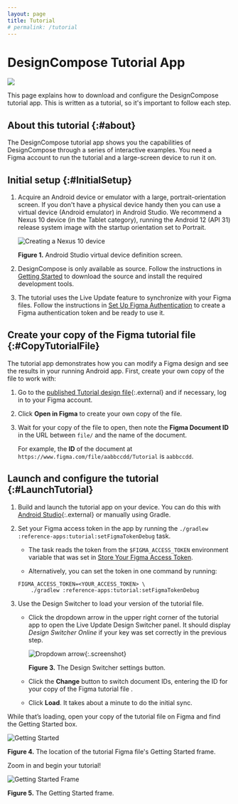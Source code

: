 ```yaml
---
layout: page
title: Tutorial
# permalink: /tutorial
---
```


# DesignCompose Tutorial App

<img src="./tutorial-doc-1x.png" class="attempt-right" srcset="1x ./tutorial-doc-1x.png, 2x ./tutorial-doc-2x.png">

This page explains how to download and configure the DesignCompose tutorial app.
This is written as a tutorial, so it's important to follow each step.

## About this tutorial {:#about}

The DesignCompose tutorial app shows you the capabilities of DesignCompose
through a series of interactive examples. You need a Figma account to run the
tutorial and a large-screen device to run it on.

## Initial setup {:#InitialSetup}

1.  Acquire an Android device or emulator with a large, portrait-orientation
    screen. If you don't have a physical device handy then you can use a virtual
    device (Android emulator) in Android Studio. We recommend a Nexus 10 device
    (in the Tablet category), running the Android 12 (API 31) release system
    image with the startup orientation set to Portrait.

    ![Creating a Nexus 10
    device](/automotive/customize/designcompose/getting-started/tablet-virt-dev.png)

    **Figure 1.** Android Studio virtual device definition screen.

1.  DesignCompose is only available as source. Follow the instructions in
    [Getting Started](/automotive/customize/designcompose/getting-started/index)
    to download the source and install the required development tools.

1.  The tutorial uses the Live Update feature to synchronize with your Figma
    files. Follow the instructions in [Set Up Figma
    Authentication](/automotive/customize/designcompose/live-update/setup) to
    create a Figma authentication token and be ready to use it.

## Create your copy of the Figma tutorial file {:#CopyTutorialFile}

The tutorial app demonstrates how you can modify a Figma design and see the
results in your running Android app. First, create your own copy of the file to
work with:

1.  Go to the [published Tutorial design file](https://www.figma.com/community/file/1228110686419863535/Tutorial-for-Automotive-Design-for-Compose){:.external}
    and if necessary, log in to your Figma account.

1.  Click **Open in Figma** to create your own copy of the file.

1.  Wait for your copy of the file to open, then note the **Figma Document ID**
    in the URL between `file/` and the name of the document.

    For example, the **ID** of the document at
    `https://www.figma.com/file/aabbccdd/Tutorial` is `aabbccdd`.

## Launch and configure the tutorial {:#LaunchTutorial}

1.  Build and launch the tutorial app on your device. You can do this with
    [Android Studio](https://developer.android.com/studio/run){:.external} or
    manually using Gradle.

1.  Set your Figma access token in the app by running the `./gradlew
    :reference-apps:tutorial:setFigmaTokenDebug` task.

    *   The task reads the token from the `$FIGMA_ACCESS_TOKEN` environment
        variable that was set in [Store Your Figma Access
        Token](/automotive/customize/designcompose/live-update/setup#StoreFigmaToken).

    *   Alternatively, you can set the token in one command by running:

    ```posix-terminal
    FIGMA_ACCESS_TOKEN=<YOUR_ACCESS_TOKEN> \
        ./gradlew :reference-apps:tutorial:setFigmaTokenDebug
    ```

1.  Use the Design Switcher to load your version of the tutorial file.

    *   Click the dropdown arrow in the upper right corner of the tutorial app
        to open the Live Update Design Switcher panel. It should display *Design
    Switcher Online* if your key was set correctly in the previous step.

        ![Dropdown
            arrow](/automotive/customize/designcompose/getting-started/LiveUpdateDropdown.png){:.screenshot}

        **Figure 3.** The Design Switcher settings button.

    *   Click the **Change** button to switch document IDs, entering the ID for
    your copy of the Figma tutorial file .

    *   Click **Load**.  It takes about a minute to do the initial sync.

While that’s loading, open your copy of the tutorial file on Figma and find the
Getting Started box.

![Getting Started](TutorialGettingStarted.png)

**Figure 4.** The location of the tutorial Figma file's Getting Started frame.

Zoom in and begin your tutorial!

![Getting Started Frame](GettingStartedFrame.svg)

**Figure 5.** The Getting Started frame.
